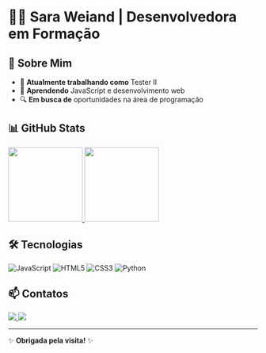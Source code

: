 # 👩‍💻 Sara Weiand | Desenvolvedora em Formação  

## 🚀 Sobre Mim  
- 💼 **Atualmente trabalhando como** Tester II  
- 🌱 **Aprendendo** JavaScript e desenvolvimento web  
- 🔍 **Em busca de** oportunidades na área de programação  

## 📊 GitHub Stats
<div align="left">
  <a href="https://github.com/saraweiand">
    <img height="150em" src="https://github-readme-stats.vercel.app/api?username=saraweiand&show_icons=true&theme=dracula&include_all_commits=true&count_private=true"/>
    <img height="150em" src="https://github-readme-stats.vercel.app/api/top-langs/?username=saraweiand&layout=compact&langs_count=7&theme=dracula"/>
  </a>
</div>

## 🛠️ Tecnologias  
![JavaScript](https://img.shields.io/badge/JavaScript-F7DF1E?style=flat&logo=javascript&logoColor=black) ![HTML5](https://img.shields.io/badge/HTML5-E34F26?style=flat&logo=html5&logoColor=white) ![CSS3](https://img.shields.io/badge/CSS3-1572B6?style=flat&logo=css3&logoColor=white) ![Python](https://img.shields.io/badge/Python-3776AB?style=flat&logo=python&logoColor=white)  

## 📫 Contatos  
<a href="mailto:weiandwustsara@gmail.com">
<img src="https://img.shields.io/badge/-Gmail-%23EA4335?style=for-the-badge&logo=gmail&logoColor=white" target="_blank">
</a>  
<a href="in/saraweiand" target="_blank">
  <img src="https://img.shields.io/badge/-LinkedIn-%230077B5?style=for-the-badge&logo=linkedin&logoColor=white" target="_blank">
</a>  

---  
✨ **Obrigada pela visita!** ✨  
